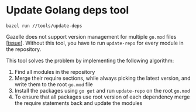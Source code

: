 # Update Golang deps tool

```shell script
bazel run //tools/update-deps
```

Gazelle does not support version management for multiple `go.mod` files [[issue](https://github.com/bazelbuild/bazel-gazelle/issues/634)]. Without this tool, you have to run `update-repo`
for every module in the repository.

This tool solves the problem by implementing the following algorithm:

1. Find all modules in the repository
2. Merge their require sections, while always picking the latest version, and write them to the root `go.mod` file
3. Install the packages using `go get` and run `update-repo` on the root `go.mod`
4. To ensure that all packages use root version of each dependency merge the require statements back and update the modules
